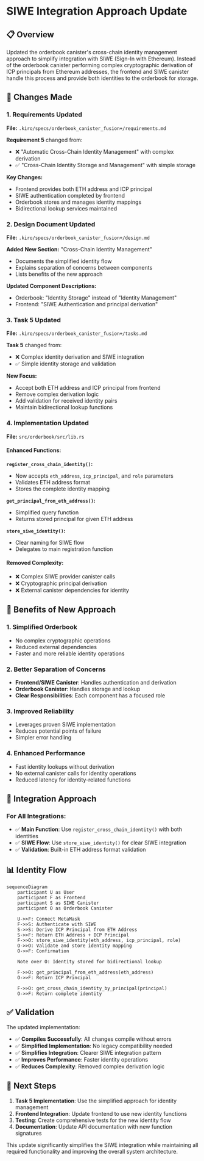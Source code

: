 # SIWE Integration Approach Update

## 📋 **Overview**

Updated the orderbook canister's cross-chain identity management approach to simplify integration with SIWE (Sign-In with Ethereum). Instead of the orderbook canister performing complex cryptographic derivation of ICP principals from Ethereum addresses, the frontend and SIWE canister handle this process and provide both identities to the orderbook for storage.

## 🔄 **Changes Made**

### 1. **Requirements Updated**

**File:** `.kiro/specs/orderbook_canister_fusion+/requirements.md`

**Requirement 5** changed from:

- ❌ "Automatic Cross-Chain Identity Management" with complex derivation
- ✅ "Cross-Chain Identity Storage and Management" with simple storage

**Key Changes:**

- Frontend provides both ETH address and ICP principal
- SIWE authentication completed by frontend
- Orderbook stores and manages identity mappings
- Bidirectional lookup services maintained

### 2. **Design Document Updated**

**File:** `.kiro/specs/orderbook_canister_fusion+/design.md`

**Added New Section:** "Cross-Chain Identity Management"

- Documents the simplified identity flow
- Explains separation of concerns between components
- Lists benefits of the new approach

**Updated Component Descriptions:**

- Orderbook: "Identity Storage" instead of "Identity Management"
- Frontend: "SIWE Authentication and principal derivation"

### 3. **Task 5 Updated**

**File:** `.kiro/specs/orderbook_canister_fusion+/tasks.md`

**Task 5** changed from:

- ❌ Complex identity derivation and SIWE integration
- ✅ Simple identity storage and validation

**New Focus:**

- Accept both ETH address and ICP principal from frontend
- Remove complex derivation logic
- Add validation for received identity pairs
- Maintain bidirectional lookup functions

### 4. **Implementation Updated**

**File:** `src/orderbook/src/lib.rs`

#### Enhanced Functions:

**`register_cross_chain_identity()`:**

- Now accepts `eth_address`, `icp_principal`, and `role` parameters
- Validates ETH address format
- Stores the complete identity mapping

**`get_principal_from_eth_address()`:**

- Simplified query function
- Returns stored principal for given ETH address

**`store_siwe_identity()`:**

- Clear naming for SIWE flow
- Delegates to main registration function

#### Removed Complexity:

- ❌ Complex SIWE provider canister calls
- ❌ Cryptographic principal derivation
- ❌ External canister dependencies for identity

## 🎯 **Benefits of New Approach**

### 1. **Simplified Orderbook**

- No complex cryptographic operations
- Reduced external dependencies
- Faster and more reliable identity operations

### 2. **Better Separation of Concerns**

- **Frontend/SIWE Canister**: Handles authentication and derivation
- **Orderbook Canister**: Handles storage and lookup
- **Clear Responsibilities**: Each component has a focused role

### 3. **Improved Reliability**

- Leverages proven SIWE implementation
- Reduces potential points of failure
- Simpler error handling

### 4. **Enhanced Performance**

- Fast identity lookups without derivation
- No external canister calls for identity operations
- Reduced latency for identity-related functions

## 🔄 **Integration Approach**

### For All Integrations:

- ✅ **Main Function**: Use `register_cross_chain_identity()` with both identities
- ✅ **SIWE Flow**: Use `store_siwe_identity()` for clear SIWE integration
- ✅ **Validation**: Built-in ETH address format validation

## 📊 **Identity Flow**

```mermaid
sequenceDiagram
    participant U as User
    participant F as Frontend
    participant S as SIWE Canister
    participant O as Orderbook Canister

    U->>F: Connect MetaMask
    F->>S: Authenticate with SIWE
    S->>S: Derive ICP Principal from ETH Address
    S->>F: Return ETH Address + ICP Principal
    F->>O: store_siwe_identity(eth_address, icp_principal, role)
    O->>O: Validate and store identity mapping
    O->>F: Confirmation

    Note over O: Identity stored for bidirectional lookup

    F->>O: get_principal_from_eth_address(eth_address)
    O->>F: Return ICP Principal

    F->>O: get_cross_chain_identity_by_principal(principal)
    O->>F: Return complete identity
```

## ✅ **Validation**

The updated implementation:

- ✅ **Compiles Successfully**: All changes compile without errors
- ✅ **Simplified Implementation**: No legacy compatibility needed
- ✅ **Simplifies Integration**: Clearer SIWE integration pattern
- ✅ **Improves Performance**: Faster identity operations
- ✅ **Reduces Complexity**: Removed complex derivation logic

## 🚀 **Next Steps**

1. **Task 5 Implementation**: Use the simplified approach for identity management
2. **Frontend Integration**: Update frontend to use new identity functions
3. **Testing**: Create comprehensive tests for the new identity flow
4. **Documentation**: Update API documentation with new function signatures

This update significantly simplifies the SIWE integration while maintaining all required functionality and improving the overall system architecture.
